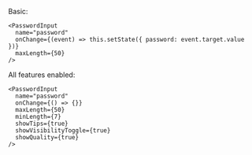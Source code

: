Basic:    
    
    <PasswordInput
      name="password"
      onChange={(event) => this.setState({ password: event.target.value })}
      maxLength={50}
    />

All features enabled:

    <PasswordInput
      name="password"
      onChange={() => {}}
      maxLength={50}
      minLength={7}
      showTips={true}
      showVisibilityToggle={true}
      showQuality={true}
    />
